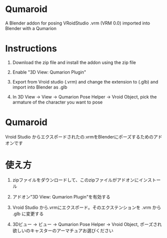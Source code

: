<h1>Qumaroid</h1>

A Blender addon for posing VRoidStudio .vrm (VRM 0.0) imported into Blender with a Qumarion

<h1>Instructions</h1>

1. Download the zip file and install the addon using the zip file

2. Enable "3D View: Qumarion Plugin"

3. Export from Vroid studio (.vrm) and change the extension to (.glb) and import into Blender as .glb

4. In 3D View -> View -> Qumarion Pose Helper -> Vroid Object, pick the armature of the character you want to pose

<h1>Qumaroid</h1>

Vroid Studio からエクスポードされたの.vrmをBlenderにポーズするためのアドオンです

<h1>使え方</h1>

1. zipファイルをダウンロードして、このzipファイルがアドオンにインストール

2. アドオン"3D View: Qumarion Plugin"を有効する

3. Vroid Studio から.vrmにエクスポード。そのエクステンションを .vrm から .glb に変更する

4. 3Dビュー -> ビュー -> Qumarion Pose Helper -> Vroid Object, ポーズされ欲しいのキャスターのアーマチュアお選びください
